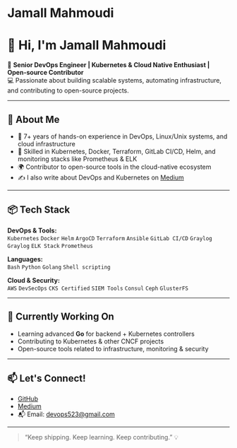 # Jamall Mahmoudi
# 👋 Hi, I'm Jamall Mahmoudi

🎯 **Senior DevOps Engineer | Kubernetes & Cloud Native Enthusiast | Open-source Contributor**  
💻 Passionate about building scalable systems, automating infrastructure, and contributing to open-source projects.

---

## 🚀 About Me

- 🔧 7+ years of hands-on experience in DevOps, Linux/Unix systems, and cloud infrastructure
- 🧠 Skilled in Kubernetes, Docker, Terraform, GitLab CI/CD, Helm, and monitoring stacks like Prometheus & ELK
- 🌍 Contributor to open-source tools in the cloud-native ecosystem
- ✍️ I also write about DevOps and Kubernetes on [Medium](https://medium.com/@devops523)

---

## 📦 Tech Stack

**DevOps & Tools:**  
`Kubernetes` `Docker` `Helm` `ArgoCD` `Terraform` `Ansible` `GitLab CI/CD` `Graylog` `Graylog` `ELK Stack` `Prometheus`  

**Languages:**  
`Bash` `Python` `Golang` `Shell scripting`  

**Cloud & Security:**  
`AWS` `DevSecOps` `CKS Certified` `SIEM Tools` `Consul` `Ceph` `GlusterFS`  

---

## 🌱 Currently Working On

- Learning advanced **Go** for backend + Kubernetes controllers
- Contributing to Kubernetes & other CNCF projects
- Open-source tools related to infrastructure, monitoring & security

---

## 📫 Let's Connect!

- [GitHub](https://github.com/jamallmahmoudi)
- [Medium](https://medium.com/@devops523)
- 📬 Email: devops523@gmail.com

---
> “Keep shipping. Keep learning. Keep contributing.” 💡
